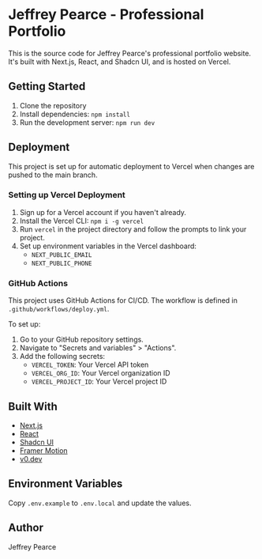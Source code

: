 # Jeffrey Pearce - Professional Portfolio

This is the source code for Jeffrey Pearce's professional portfolio website. It's built with Next.js, React, and Shadcn UI, and is hosted on Vercel.

## Getting Started

1. Clone the repository
2. Install dependencies: `npm install`
3. Run the development server: `npm run dev`

## Deployment

This project is set up for automatic deployment to Vercel when changes are pushed to the main branch.

### Setting up Vercel Deployment

1. Sign up for a Vercel account if you haven't already.
2. Install the Vercel CLI: `npm i -g vercel`
3. Run `vercel` in the project directory and follow the prompts to link your project.
4. Set up environment variables in the Vercel dashboard:
   - `NEXT_PUBLIC_EMAIL`
   - `NEXT_PUBLIC_PHONE`

### GitHub Actions

This project uses GitHub Actions for CI/CD. The workflow is defined in `.github/workflows/deploy.yml`.

To set up:

1. Go to your GitHub repository settings.
2. Navigate to "Secrets and variables" > "Actions".
3. Add the following secrets:
   - `VERCEL_TOKEN`: Your Vercel API token
   - `VERCEL_ORG_ID`: Your Vercel organization ID
   - `VERCEL_PROJECT_ID`: Your Vercel project ID

## Built With

- [Next.js](https://nextjs.org/)
- [React](https://reactjs.org/)
- [Shadcn UI](https://ui.shadcn.com/)
- [Framer Motion](https://www.framer.com/motion/)
- [v0.dev](https://v0.dev/)

## Environment Variables

Copy `.env.example` to `.env.local` and update the values.

## Author

Jeffrey Pearce
